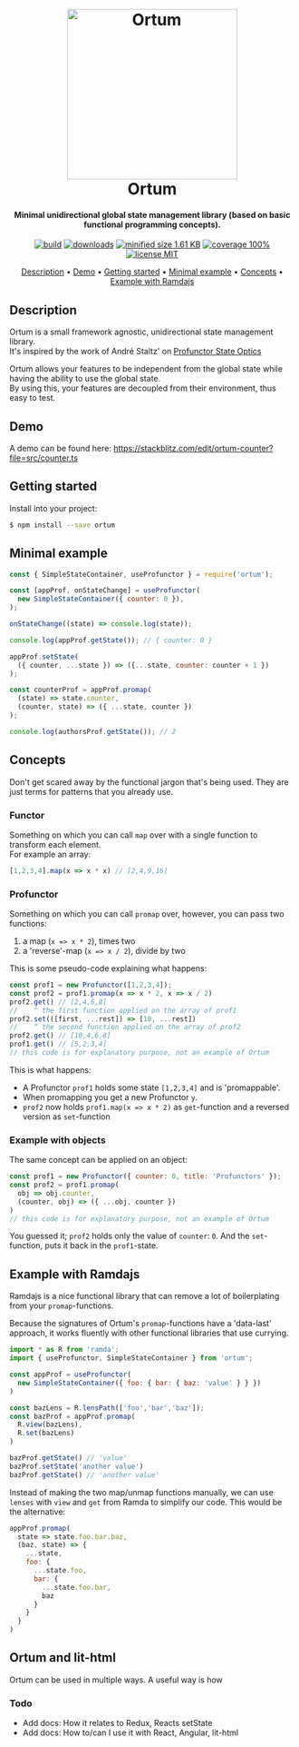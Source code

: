 
<h1 align="center">
  <br>
  <a href="https://github.com/alber70g/ortum"><img src="https://raw.githubusercontent.com/alber70g/ortum/master/packages/ortum/assets/ortum-logo.png" alt="Ortum" width="300"></a>
  <br>
  Ortum
  <br>
</h1>

<h4 align="center">Minimal unidirectional global state management library (based on basic functional programming concepts).</h4>

<p align="center">
  <a href=""><img src="https://img.shields.io/codeship/a1ced050-e5b1-0136-a839-2ea949930c0f.svg" alt="build"></a>
  <a href=""><img src="https://img.shields.io/npm/dt/ortum.svg" alt="downloads"></a>
  <a href=""><img src="https://img.shields.io/bundlephobia/min/ortum.svg" alt="minified size 1.61 KB"></a>
  <a href=""><img src="https://img.shields.io/badge/coverage-100%25-brightgreen.svg" alt="coverage 100%"></a>
  <a href=""><img src="https://img.shields.io/badge/license-MIT-brightgreen.svg" alt="license MIT"></a>
</p>

<p align="center">
  <a href="#description">Description</a> •
  <a href="#demo">Demo</a> •
  <a href="#getting-started">Getting started</a> •
  <a href="#minimal-example">Minimal example</a> •
  <a href="#concepts">Concepts</a> •
  <a href="#example-with-ramdajs">Example with Ramdajs</a>
</p>

Description
------------

Ortum is a small framework agnostic, unidirectional state management library.  
It's inspired by the work of André Staltz' on
[Profunctor State Optics](https://github.com/staltz/use-profunctor-state)

Ortum allows your features to be independent from the global state while having 
the ability to use the global state.  
By using this, your features are decoupled from their environment, thus easy to
test.

Demo
----

A demo can be found here:
https://stackblitz.com/edit/ortum-counter?file=src/counter.ts

Getting started
---------------

Install into your project:

```bash
$ npm install --save ortum
```

Minimal example
---------------

```js
const { SimpleStateContainer, useProfunctor } = require('ortum');

const [appProf, onStateChange] = useProfunctor(
  new SimpleStateContainer({ counter: 0 }),
);

onStateChange((state) => console.log(state)); 

console.log(appProf.getState()); // { counter: 0 }

appProf.setState(
  ({ counter, ...state }) => ({...state, counter: counter + 1 })
);

const counterProf = appProf.promap(
  (state) => state.counter,
  (counter, state) => ({ ...state, counter })
);

console.log(authorsProf.getState()); // 2
```

Concepts
--------

Don't get scared away by the functional jargon that's being used. They are just
terms for patterns that you already use.

### Functor

Something on which you can call `map` over with a single function to transform
each element.  
For example an array:
```js
[1,2,3,4].map(x => x * x) // [2,4,9,16]
```

### Profunctor

Something on which you can call `promap` over, however, you can pass two
functions: 
1. a map (`x => x * 2`), times two
2. a 'reverse'-map  (`x => x / 2`), divide by two  
  
This is some pseudo-code explaining what happens:

```js
const prof1 = new Profunctor([1,2,3,4]);
const prof2 = prof1.promap(x => x * 2, x => x / 2)
prof2.get() // [2,4,6,8]
//    ^ the first function applied on the array of prof1 
prof2.set(([first, ...rest]) => [10, ...rest]) 
//    ^ the second function applied on the array of prof2
prof2.get() // [10,4,6,8]
prof1.get() // [5,2,3,4]
// this code is for explanatory purpose, not an example of Ortum
```

This is what happens:
- A Profunctor `prof1` holds some state `[1,2,3,4]` and is 'promappable'.
- When promapping you get a new Profunctor `y`.
- `prof2` now holds `prof1.map(x => x * 2)` as `get`-function and a reversed
  version as `set`-function

### Example with objects

The same concept can be applied on an object:

```js
const prof1 = new Profunctor({ counter: 0, title: 'Profunctors' });
const prof2 = prof1.promap(
  obj => obj.counter, 
  (counter, obj) => ({ ...obj, counter })
)
// this code is for explanatory purpose, not an example of Ortum
```

You guessed it; `prof2` holds only the value of `counter`: `0`. And the
`set`-function, puts it back in the `prof1`-state.


Example with Ramdajs
--------------------

Ramdajs is a nice functional library that can remove a lot of boilerplating from
your `promap`-functions.

Because the signatures of Ortum's `promap`-functions have a 'data-last'
approach, it works fluently with other functional libraries that use currying.

```js
import * as R from 'ramda';
import { useProfunctor, SimpleStateContainer } from 'ortum';

const appProf = useProfunctor(
  new SimpleStateContainer({ foo: { bar: { baz: 'value' } } })
)

const bazLens = R.lensPath(['foo','bar','baz']);
const bazProf = appProf.promap(
  R.view(bazLens),
  R.set(bazLens)
)

bazProf.getState() // 'value'
bazProf.setState('another value')
bazProf.getState() // 'another value'
```

Instead of making the two map/unmap functions manually, we can use `lenses` with
`view` and `get` from Ramda to simplify our code. This would be the alternative:

```js
appProf.promap(
  state => state.foo.bar.baz,
  (baz, state) => {
    ...state,
    foo: {
      ...state.foo,
      bar: {
        ...state.foo.bar,
        baz
      }
    }
  }
)
```



Ortum and lit-html
------------------

Ortum can be used in multiple ways. A useful way is how 

### Todo 

- Add docs: How it relates to Redux, Reacts setState
- Add docs: How to/can I use it with React, Angular, lit-html
